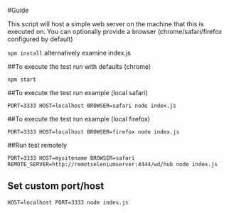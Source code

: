 #Guide

This script will host a simple web server on the machine that this is executed on.
You can optionally provide a browser (chrome/safari/firefox configured by default)

`npm install` alternatively examine index.js

##To execute the test run with defaults (chrome)

`npm start`

##To execute the test run example (local safari)

`PORT=3333 HOST=localhost BROWSER=safari node index.js`


##To execute the test run example (local firefox)

`PORT=3333 HOST=localhost BROWSER=firefox node index.js`

##Run test remotely

`PORT=3333 HOST=mysitename BROWSER=safari REMOTE_SERVER=http://remotseleniumserver:4444/wd/hub node index.js`
## Set custom port/host
`HOST=localhost PORT=3333 node index.js`
